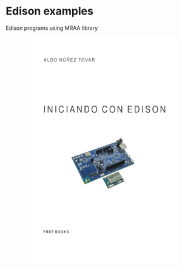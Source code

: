 # Edison examples
Edison programs using MRAA library
<p align="center">
<img src="portada.png" width="400" height="600">
</p>
